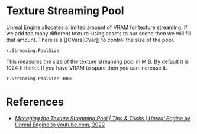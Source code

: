 # Texture Streaming Pool

Unreal Engine allocates a limited amount of VRAM for texture streaming.
If we add too many different texture-using assets to our scene then we will fill that amount.
There is a [[CVars|CVar]] to control the size of the pool.
```
r.Streaming.PoolSize
```
This measures the size of the texture streaming pool in MiB.
By default it is 1024 (I think).
If you have VRAM to spare then you can increase it.
```
r.Streaming.PoolSize 3000
```

# References

- [_Managing the Texture Streaming Pool | Tips & Tricks | Unreal Engine_ by Unreal Engine @ youtube.com, 2022](https://youtu.be/uk3W8Zhahdg)


